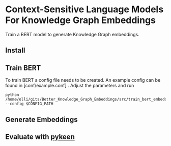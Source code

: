 # Context-Sensitive Language Models For Knowledge Graph Embeddings

Train a BERT model to generate Knowledge Graph embeddings. 

## Install

## Train BERT

To train BERT a config file needs to be created. An example config can be found in [conf/example.conf] . Adjust the parameters and run 

```
python /home/olli/gits/Better_Knowledge_Graph_Embeddings/src/train_bert_embeddings.py --config $CONFIG_PATH
```

## Generate Embeddings

## Evaluate with [pykeen](https://github.com/pykeen/pykeen)
